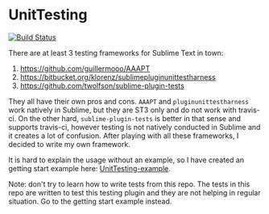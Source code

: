 UnitTesting
===================
[![Build Status](https://travis-ci.org/randy3k/UnitTesting.png?branch=master)](https://travis-ci.org/randy3k/UnitTesting)

There are at least 3 testing frameworks for Sublime Text in town: 

1. https://github.com/guillermooo/AAAPT
2. https://bitbucket.org/klorenz/sublimepluginunittestharness
3. https://github.com/twolfson/sublime-plugin-tests

They all have their own pros and cons. `AAAPT` and `pluginunittestharness` work natively in Sublime, but they are ST3 only and do not work with travis-ci. On the other hard, `sublime-plugin-tests` is better in that sense and supports travis-ci, however testing is not natively conducted in Sublime and it creates a lot of confusion. After playing with all these frameworks, I decided to write my own framework.

It is hard to explain the usage without an example, so I have created an getting start example here: [UnitTesting-example](https://github.com/randy3k/UnitTesting-example).

Note: don't try to learn how to write tests from this repo. The tests in this repo are written to test this testing plugin and they are not helping in regular situation. Go to the getting start example instead.
